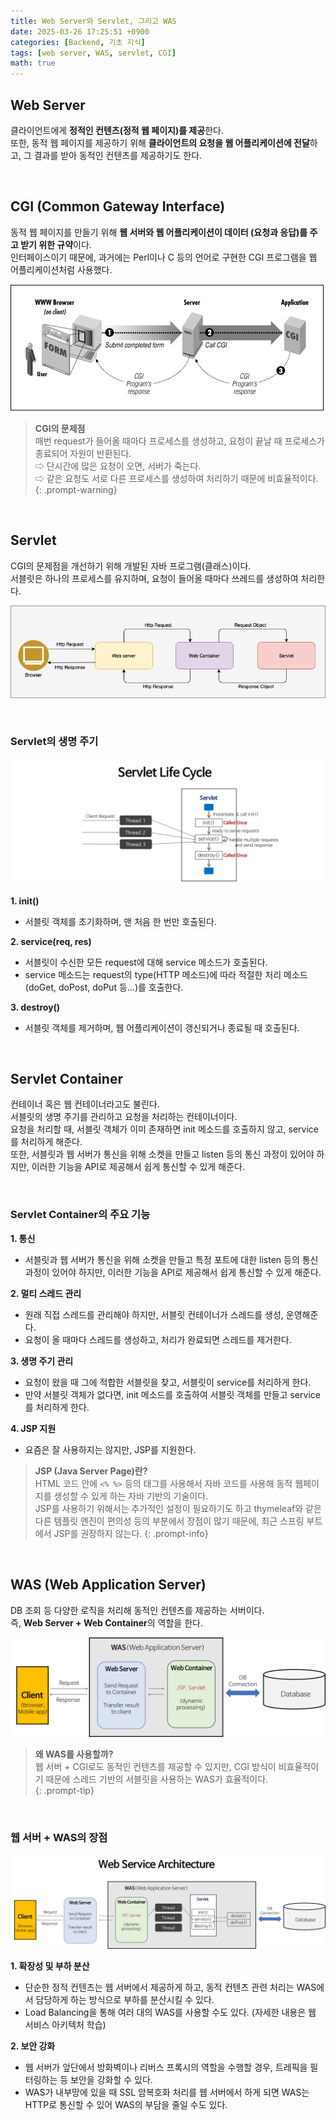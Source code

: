 ```yaml
---
title: Web Server와 Servlet, 그리고 WAS
date: 2025-03-26 17:25:51 +0900
categories: [Backend, 기초 지식]
tags: [web server, WAS, servlet, CGI]
math: true
---
```


## **Web Server**
클라이언트에게 **정적인 컨텐츠(정적 웹 페이지)를 제공**한다.  
또한, 동적 웹 페이지를 제공하기 위해 **클라이언트의 요청을 웹 어플리케이션에 전달**하고, 그 결과를 받아 동적인 컨텐츠를 제공하기도 한다.  

<br>

## **CGI (Common Gateway Interface)**
동적 웹 페이지를 만들기 위해 **웹 서버와 웹 어플리케이션이 데이터 (요청과 응답)를 주고 받기 위한 규약**이다.  
인터페이스이기 때문에, 과거에는 Perl이나 C 등의 언어로 구현한 CGI 프로그램을 웹 어플리케이션처럼 사용했다.  

![](/imgs/CGI_1.png)

> **CGI의 문제점**  
> 매번 request가 들어올 때마다 프로세스를 생성하고, 요청이 끝날 때 프로세스가 종료되어 자원이 반환된다.  
> ⇨ 단시간에 많은 요청이 오면, 서버가 죽는다.  
> ⇨ 같은 요청도 서로 다른 프로세스를 생성하여 처리하기 때문에 비효율적이다.
{: .prompt-warning}

<br>

## **Servlet**
CGI의 문제점을 개선하기 위해 개발된 자바 프로그램(클래스)이다.  
서블릿은 하나의 프로세스를 유지하며, 요청이 들어올 때마다 쓰레드를 생성하여 처리한다.  

![](/imgs/Servlet_1.png)

<br>

### **Servlet의 생명 주기**

![](/imgs/Servlet_2.png)

**1. init()**  
- 서블릿 객체를 초기화하며, 맨 처음 한 번만 호출된다.  

**2. service(req, res)**
- 서블릿이 수신한 모든 request에 대해 service 메소드가 호출된다.  
- service 메소드는 request의 type(HTTP 메소드)에 따라 적절한 처리 메소드(doGet, doPost, doPut 등...)를 호출한다.  

**3. destroy()**
- 서블릿 객체를 제거하며, 웹 어플리케이션이 갱신되거나 종료될 때 호출된다.

<br>

## **Servlet Container**
컨테이너 혹은 웹 컨테이너라고도 불린다.  
서블릿의 생명 주기를 관리하고 요청을 처리하는 컨테이너이다.  
요청을 처리할 때, 서블릿 객체가 이미 존재하면 init 메소드를 호출하지 않고, service를 처리하게 해준다.  
또한, 서블릿과 웹 서버가 통신을 위해 소켓을 만들고 listen 등의 통신 과정이 있어야 하지만, 이러한 기능을 API로 제공해서 쉽게 통신할 수 있게 해준다.  

<br>

### **Servlet Container의 주요 기능**

**1. 통신**  
- 서블릿과 웹 서버가 통신을 위해 소켓을 만들고 특정 포트에 대한 listen 등의 통신 과정이 있어야 하지만, 이러한 기능을 API로 제공해서 쉽게 통신할 수 있게 해준다.  

**2. 멀티 스레드 관리**  
- 원래 직접 스레드를 관리해야 하지만, 서블릿 컨테이너가 스레드를 생성, 운영해준다.  
- 요청이 올 때마다 스레드를 생성하고, 처리가 완료되면 스레드를 제거한다.  

**3. 생명 주기 관리**  
- 요청이 왔을 때 그에 적합한 서블릿을 찾고, 서블릿이 service를 처리하게 한다.  
- 만약 서블릿 객체가 없다면, init 메소드를 호출하여 서블릿 객체를 만들고 service를 처리하게 한다.  

**4. JSP 지원**
- 요즘은 잘 사용하지는 않지만, JSP를 지원한다.  

> **JSP (Java Server Page)란?**  
> HTML 코드 안에 `<% %>` 등의 태그를 사용해서 자바 코드를 사용해 동적 웹페이지를 생성할 수 있게 하는 자바 기반의 기술이다.  
> JSP를 사용하기 위해서는 추가적인 설정이 필요하기도 하고 thymeleaf와 같은 다른 템플릿 엔진이 편의성 등의 부분에서 장점이 많기 때문에, 최근 스프링 부트에서 JSP를 권장하지 않는다.
{: .prompt-info}

<br>

## **WAS (Web Application Server)**
DB 조회 등 다양한 로직을 처리해 동적인 컨텐츠를 제공하는 서버이다.  
즉, **Web Server + Web Container**의 역할을 한다.

![](/imgs/WAS_1.png)

> **왜 WAS를 사용할까?**  
> 웹 서버 + CGI로도 동적인 컨텐츠를 제공할 수 있지만, CGI 방식이 비효율적이기 때문에 스레드 기반의 서블릿을 사용하는 WAS가 효율적이다.  
{: .prompt-tip}

<br>

### **웹 서버 + WAS의 장점**

![](/imgs/WAS_2.png)

**1. 확장성 및 부하 분산**  
- 단순한 정적 컨텐츠는 웹 서버에서 제공하게 하고, 동적 컨텐츠 관련 처리는 WAS에서 담당하게 하는 방식으로 부하를 분산시킬 수 있다.  
- Load Balancing을 통해 여러 대의 WAS를 사용할 수도 있다. (자세한 내용은 웹 서비스 아키텍처 학습)  

**2. 보안 강화**  
- 웹 서버가 앞단에서 방화벽이나 리버스 프록시의 역할을 수행할 경우, 트레픽을 필터링하는 등 보안을 강화할 수 있다.  
- WAS가 내부망에 있을 때 SSL 암복호화 처리를 웹 서버에서 하게 되면 WAS는 HTTP로 통신할 수 있어 WAS의 부담을 줄일 수도 있다.
